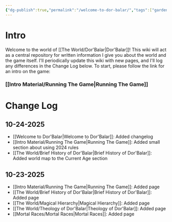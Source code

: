 ```yaml
---
{"dg-publish":true,"permalink":"/welcome-to-dor-balar/","tags":["gardenEntry"],"created":"2025-10-23T21:38:28.809-04:00","updated":"2025-10-24T20:56:52.596-04:00"}
---
```


# Intro

Welcome to the world of [[The World/Dor'Balar\|Dor'Balar]]! This wiki will act as a central repository for written information I give you about the world and the game itself. I'll periodically update this wiki with new pages, and I'll log any differences in the Change Log below. To start, please follow the link for an intro on the game:
### [[Intro Material/Running The Game\|Running The Game]]
# Change Log

## 10-24-2025

- [[Welcome to Dor'Balar\|Welcome to Dor'Balar]]: Added changelog
- [[Intro Material/Running The Game\|Running The Game]]: Added small section about using 2024 rules
- [[The World/Brief History of Dor'Balar\|Brief History of Dor'Balar]]: Added world map to the Current Age section
## 10-23-2025

- [[Intro Material/Running The Game\|Running The Game]]: Added page
- [[The World/Brief History of Dor'Balar\|Brief History of Dor'Balar]]: Added page
- [[The World/Magical Hierarchy\|Magical Hierarchy]]: Added page
- [[The World/Theology of Dor'Balar\|Theology of Dor'Balar]]: Added page
- [[Mortal Races/Mortal Races\|Mortal Races]]: Added page